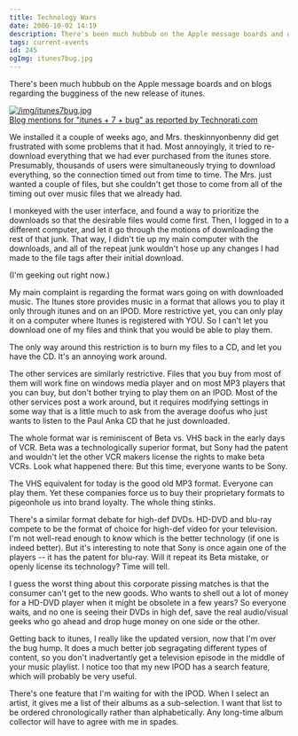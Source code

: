 ```yaml
---
title: Technology Wars
date: 2006-10-02 14:19
description: There's been much hubbub on the Apple message boards and on blogs regarding the bugginess of the new release of itunes.
tags: current-events
id: 245
ogImg: itunes7bug.jpg
---
```

There's been much hubbub on the Apple message boards and on blogs regarding the bugginess of the new release of itunes.

<a class="lightview alignright" href="/img/itunes7bug.jpg" data-lightview-caption='Blog mentions for "itunes + 7 + bug" as reported by Technorati.com' data-lightview-group="group1" style="width:350px;"><img src="/img/itunes7bug.jpg" alt="/img/itunes7bug.jpg"><br><span class="caption">Blog mentions for "itunes + 7 + bug" as reported by Technorati.com</span></a>

We installed it a couple of weeks ago, and Mrs. theskinnyonbenny did get frustrated with some problems that it had.  Most annoyingly, it tried to re-download everything that we had ever purchased from the itunes store.  Presumably, thousands of users were simultaneously trying to download everything, so the connection timed out from time to time.  The Mrs. just wanted a couple of files, but she couldn't get those to come from all of the timing out over music files that we already had.

I monkeyed with the user interface, and found a way to prioritize the downloads so that the desirable files would come first.  Then, I logged in to a different computer, and let it go through the motions of downloading the rest of that junk.  That way, I didn't tie up my main computer with the downloads, and all of the repeat junk wouldn't hose up any changes I had made to the file tags after their initial download.

(I'm geeking out right now.)

My main complaint is regarding the format wars going on with downloaded music.  The Itunes store provides music in a format that allows you to play it only through itunes and on an IPOD.  More restrictive yet, you can only play it on a computer where Itunes is registered with YOU.  So I can't let you download one of my files and think that you would be able to play them.

The only way around this restriction is to burn my files to a CD, and let you have the CD.  It's an annoying work around.

The other services are similarly restrictive.  Files that you buy from most of them will work fine on windows media player and on most MP3 players that you can buy, but don't bother trying to play them on an IPOD.  Most of the other services post a work around, but it requires modifying settings in some way that is a little much to ask from the average doofus who just wants to listen to the Paul Anka CD that he just downloaded.

The whole format war is reminiscent of Beta vs. VHS back in the early days of VCR.  Beta was a technologically superior format, but Sony had the patent and wouldn't let the other VCR makers license the rights to make beta VCRs.  Look what happened there.  But this time, everyone wants to be Sony.

The VHS equivalent for today is the good old MP3 format.  Everyone can play them.  Yet these companies force us to buy their proprietary formats to pigeonhole us into brand loyalty.  The whole thing stinks.

There's a similar format debate for high-def DVDs.  HD-DVD and blu-ray compete to be the format of choice for high-def video for your television.  I'm not well-read enough to know which is the better technology (if one is indeed better).  But it's interesting to note that Sony is once again one of the players -- it has the patent for blu-ray.  Will it repeat its Beta mistake, or openly license its technology?  Time will tell.

I guess the worst thing about this corporate pissing matches is that the consumer can't get to the new goods.  Who wants to shell out a lot of money for a HD-DVD player when it might be obsolete in a few years?  So everyone waits, and no one is seeing their DVDs in high def, save the real audio/visual geeks who go ahead and drop huge money on one side or the other.

Getting back to itunes, I really like the updated version, now that I'm over the bug hump.  It does a much better job segragating different types of content, so you don't inadvertantly get a television episode in the middle of your music playlist.  I notice too that my new IPOD has a search feature, which will probably be very useful.  

There's one feature that I'm waiting for with the IPOD.  When I select an artist, it gives me a list of their albums as a sub-selection.  I want that list to be ordered chronologically rather than alphabetically.  Any long-time album collector will have to agree with me in spades.

